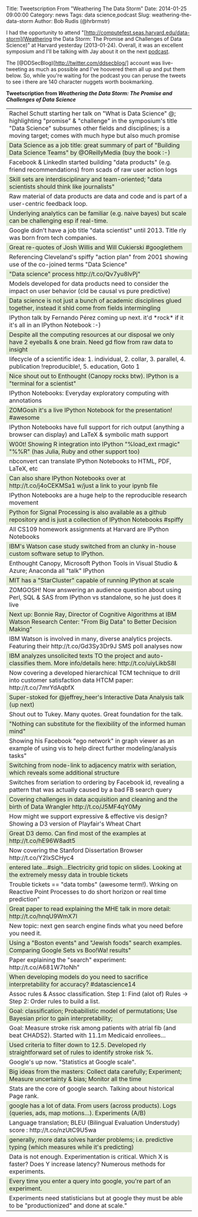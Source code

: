 Title: Tweetscription From "Weathering The Data Storm"
Date: 2014-01-25 09:00:00
Category: news
Tags: data science,podcast
Slug: weathering-the-data-storm
Author: Bob Rudis (@hrbrmstr)

<style>
.twrow tr:nth-child(even) {background: rgba(148,187,95,0.25)}
.twrow tr:nth-child(odd) {background: #FFF}
</style>
I had the opportunity to attend "[http://computefest.seas.harvard.edu/data-storm](Weathering the Data Storm: The Promise and Challenges of Data Science)" at Harvard yesterday (2013-01-24). Overall, it was an excellent symposium and I'll be talking with Jay about it on the next [podcast](http://datadrivensecurity.info/podcast).

The [@DDSecBlog)[http://twitter.com/ddsecblog/] account was live-tweeting as much as possible and I've hoovered them all up and put them below. So, while you're waiting for the podcast you can peruse the tweets to see i there are 140 character nuggets worth bookmarking. 

**Tweetscription from _Weathering the Data Storm: The Promise and Challenges of Data Science_**

<table style="width:100%;max-width:100%"<tr class="twrow" valign="top"><td wrap>Rachel Schutt starting her talk on "What is Data Science" @; highlighting "promise" & "challenge" in the symposium's title "Data Science" subsumes other fields and disciplines; is a moving target; comes with much hype but also much promise</td></tr>
<tr class="twrow" valign="top"><td wrap>Data Science as a job title: great summary of part of "Building Data Science Teams" by @OReillyMedia  (buy the book :-)</td></tr>
<tr class="twrow" valign="top"><td wrap>Facebook & LinkedIn started building "data products" (e.g. friend recommendations) from scads of raw user action logs</td></tr>
<tr class="twrow" valign="top"><td wrap>Skill sets are interdisciplinary and team-oriented; "data scientists should think like journalists"</td></tr>
<tr class="twrow" valign="top"><td wrap>Raw material of data products are data and code and is part of a user-centric feedback loop. </td></tr>
<tr class="twrow" valign="top"><td wrap>Underlying analytics can be familiar (e.g. naive bayes) but scale can be challenging esp if real-time. </td></tr>
<tr class="twrow" valign="top"><td wrap>Google didn't have a job title "data scientist" until 2013. Title rly was born from tech companies.</td></tr>
<tr class="twrow" valign="top"><td wrap>Great re-quotes of Josh Willis and Will Cukierski #googlethem </td></tr>
<tr class="twrow" valign="top"><td wrap>Referencing Cleveland's spiffy "action plan" from 2001 showing use of the co-joined terms "Data Science"</td></tr>
<tr class="twrow" valign="top"><td wrap>"Data science" process http://t.co/Qv7yu8lvPj"</td></tr>
<tr class="twrow" valign="top"><td wrap>Models developed for data products need to consider the impact on user behavior (cld be causal vs pure predictive)</td></tr>
<tr class="twrow" valign="top"><td wrap>Data science is not just a bunch of academic disciplines glued together, instead it shld come from fields intermingling</td></tr>
<tr class="twrow" valign="top"><td wrap>IPython talk by Fernando Pérez coming up next. it'd *rock* if it it's all in an IPython Notebook :-)</td></tr>
<tr class="twrow" valign="top"><td wrap>Despite all the computing resources at our disposal we only have 2 eyeballs & one brain. Need gd flow from raw data to insight</td></tr>
<tr class="twrow" valign="top"><td wrap>lifecycle of a scientific idea: 1. individual, 2. collar, 3. parallel, 4. publication !reproducible!, 5. education, Goto 1 </td></tr>
<tr class="twrow" valign="top"><td wrap>Nice shout out to Enthought (Canopy rocks btw). IPython is a "terminal for a scientist"</td></tr>
<tr class="twrow" valign="top"><td wrap>IPython Notebooks: Everyday exploratory computing with annotations </td></tr>
<tr class="twrow" valign="top"><td wrap>ZOMGosh it's a live IPython Notebook for the presentation! #awesome </td></tr>
<tr class="twrow" valign="top"><td wrap>IPython Notebooks have full support for rich output (anything a browser can display) and LaTeX & symbolic math support </td></tr>
<tr class="twrow" valign="top"><td wrap>W00t! Showing R integration into IPython "%load_ext rmagic" "%%R" (has Julia, Ruby and other support too)</td></tr>
<tr class="twrow" valign="top"><td wrap>nbconvert can translate IPython Notebooks to HTML, PDF, LaTeX, etc</td></tr>
<tr class="twrow" valign="top"><td wrap>Can also share IPython Notebooks over at http://t.co/j4oCEKMSa1  w/just a link to your ipynb file</td></tr>
<tr class="twrow" valign="top"><td wrap>IPython Notebooks are a huge help to the reproducible research movement </td></tr>
<tr class="twrow" valign="top"><td wrap>Python for Signal Processing is also available as a github repository and is just a collection of IPython Notebooks  #spiffy</td></tr>
<tr class="twrow" valign="top"><td wrap>All CS109 homework assignments at Harvard are IPython Notebooks </td></tr>
<tr class="twrow" valign="top"><td wrap>IBM's Watson case study switched from an clunky in-house custom software setup to IPython. </td></tr>
<tr class="twrow" valign="top"><td wrap>Enthought Canopy, Microsoft Python Tools in Visual Studio & Azure; Anaconda all "talk" IPython</td></tr>
<tr class="twrow" valign="top"><td wrap>MIT has a "StarCluster" capable of running IPython at scale</td></tr>
<tr class="twrow" valign="top"><td wrap>ZOMGOSH! Now answering an audience question about using Perl, SQL & SAS from IPython vs standalone, so he just does it live</td></tr>
<tr class="twrow" valign="top"><td wrap>Next up: Bonnie Ray, Director of Cognitive Algorithms at IBM Watson Research Center: "From Big Data" to Better Decision Making"</td></tr>
<tr class="twrow" valign="top"><td wrap>IBM Watson is involved in many, diverse analytics projects. Featuring their http://t.co/Gd3Sy3Dr9J SMS poll analyses now</td></tr>
<tr class="twrow" valign="top"><td wrap>IBM analyzes unsolicited texts TO the project and auto-classifies them. More info/details here: http://t.co/uiyLikbS8l</td></tr>
<tr class="twrow" valign="top"><td wrap>Now covering a developed hierarchical TCM technique to drill into customer satisfaction data HTCM paper: http://t.co/7mrYdAqbfX</td></tr>
<tr class="twrow" valign="top"><td wrap>Super-stoked for @jeffrey_heer's Interactive Data Analysis talk (up next)</td></tr>
<tr class="twrow" valign="top"><td wrap>Shout out to Tukey. Many quotes. Great foundation for the talk.</td></tr>
<tr class="twrow" valign="top"><td wrap>"Nothing can substitute for the flexibility of the informed human mind"</td></tr>
<tr class="twrow" valign="top"><td wrap>Showing his Facebook "ego network" in graph viewer as an example of using vis to help direct further modeling/analysis tasks"</td></tr>
<tr class="twrow" valign="top"><td wrap>Switching from node-link to adjacency matrix with seriation, which reveals some additional structure</td></tr>
<tr class="twrow" valign="top"><td wrap>Switches from seriation to ordering by Facebook id, revealing a pattern that was actually caused by a bad FB search query</td></tr>
<tr class="twrow" valign="top"><td wrap>Covering challenges in data acquisition and cleaning and the birth of Data Wrangler http://t.co/J5MF4qY0My</td></tr>
<tr class="twrow" valign="top"><td wrap>How might we support expressive & effective vis design? Showing a D3 version of Playfair's Wheat Chart</td></tr>
<tr class="twrow" valign="top"><td wrap>Great D3 demo. Can find most of the examples at http://t.co/hE96W8adt5</td></tr>
<tr class="twrow" valign="top"><td wrap>Now covering the Stanford Dissertation Browser http://t.co/Y2lxSCHyc4</td></tr>
<tr class="twrow" valign="top"><td wrap>entered late…#sigh…Electricity grid topic on slides. Looking at the extremely messy data in trouble tickets</td></tr>
<tr class="twrow" valign="top"><td wrap>Trouble tickets == "data tombs" (awesome term!). Wrking on Reactive Point Processes to do short horizon or real time prediction"</td></tr>
<tr class="twrow" valign="top"><td wrap>Great paper to read explaining the MHE talk in more detail: http://t.co/hnqU9WmX7l</td></tr>
<tr class="twrow" valign="top"><td wrap>New topic: next gen search engine finds what you need before you need it. </td></tr>
<tr class="twrow" valign="top"><td wrap>Using a "Boston events" and "Jewish foods" search examples. Comparing Google Sets vs Boo!Wa! results"</td></tr>
<tr class="twrow" valign="top"><td wrap>Paper explaining the "search" experiment: http://t.co/A681W7toNh"</td></tr>
<tr class="twrow" valign="top"><td wrap>When developing models do you need to sacrifice interpretability for accuracy? #datascience14</td></tr>
<tr class="twrow" valign="top"><td wrap>Assoc rules & Assoc classification. Step 1: Find (alot of) Rules -> Step 2: Order rules to build a list. </td></tr>
<tr class="twrow" valign="top"><td wrap>Goal: classification; Probabilistic model of permutations; Use Bayesian prior to gain interpretability;</td></tr>
<tr class="twrow" valign="top"><td wrap>Goal: Measure stroke risk among patients with atrial fib (and beat CHADS2). Started with 11.1m Medicaid enrollees…</td></tr>
<tr class="twrow" valign="top"><td wrap>Used criteria to filter down to 12.5. Developed rly straightforward set of rules to identify stroke risk %.</td></tr>
<tr class="twrow" valign="top"><td wrap>Google's up now. "Statistics at Google scale".</td></tr>
<tr class="twrow" valign="top"><td wrap>Big ideas from the masters: Collect data carefully; Experiment; Measure uncertainty & bias; Monitor all the time</td></tr>
<tr class="twrow" valign="top"><td wrap>Stats are the core of google search. Talking about historical Page rank.</td></tr>
<tr class="twrow" valign="top"><td wrap>google has a lot of data. From users (across products). Logs (queries, ads, map motions…). Experiments (A/B)</td></tr>
<tr class="twrow" valign="top"><td wrap>Language translation; BLEU (Bilingual Evaluation Understudy) score : http://t.co/nzUtC9U5wa</td></tr>
<tr class="twrow" valign="top"><td wrap>generally, more data solves harder problems; i.e. predictive typing (which measures while it's predicting)</td></tr>
<tr class="twrow" valign="top"><td wrap>Data is not enough. Experimentation is critical. Which X is faster? Does Y increase latency? Numerous methods for experiments.</td></tr>
<tr class="twrow" valign="top"><td wrap>Every time you enter a query into google, you're part of an experiment.</td></tr>
<tr class="twrow" valign="top"><td wrap>Experiments need statisticians but at google they must be able to be "productionized" and done at scale."</td></tr>
</table>